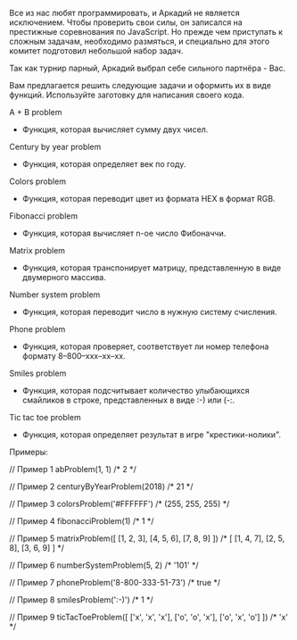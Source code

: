 Все из нас любят программировать, и Аркадий не является исключением. Чтобы проверить свои силы, он записался на престижные соревнования по JavaScript. Но прежде чем приступать к сложным задачам, необходимо размяться, и специально для этого комитет подготовил небольшой набор задач.

Так как турнир парный, Аркадий выбрал себе сильного партнёра - Вас.

Вам предлагается решить следующие задачи и оформить их в виде функций. Используйте заготовку для написания своего кода.

A + B problem
  * Функция, которая вычисляет сумму двух чисел.

Century by year problem
  * Функция, которая определяет век по году.

Colors problem
  * Функция, которая переводит цвет из формата HEX в формат RGB.

Fibonacci problem
  * Функция, которая вычисляет n-ое число Фибоначчи.

Matrix problem
  * Функция, которая транспонирует матрицу, представленную в виде двумерного массива.

Number system problem
  * Функция, которая переводит число в нужную систему счисления.

Phone problem
  * Функция, которая проверяет, соответствует ли номер телефона формату 8–800–xxx–xx–xx.

Smiles problem
  * Функция, которая подсчитывает количество улыбающихся смайликов в строке, представленных в виде :-) или (-:.

Tic tac toe problem
  * Функция, которая определяет результат в игре "крестики-нолики".


Примеры:

// Пример 1
abProblem(1, 1)
/*
    2
*/

// Пример 2
centuryByYearProblem(2018)
/*
    21
*/

// Пример 3
colorsProblem('#FFFFFF')
/*
    (255, 255, 255)
*/

// Пример 4
fibonacciProblem(1)
/*
    1
*/

// Пример 5
matrixProblem([
    [1, 2, 3],
    [4, 5, 6],
    [7, 8, 9]
])
/*
    [
        [1, 4, 7],
        [2, 5, 8],
        [3, 6, 9]
    ]
*/

// Пример 6
numberSystemProblem(5, 2)
/*
    '101'
*/

// Пример 7
phoneProblem('8-800-333-51-73')
/*
    true
*/

// Пример 8
smilesProblem(':-)')
/*
    1
*/

// Пример 9
ticTacToeProblem([
    ['x', 'x', 'x'],
    ['o', 'o', 'x'],
    ['o', 'x', 'o']
])
/*
    'x'
*/
